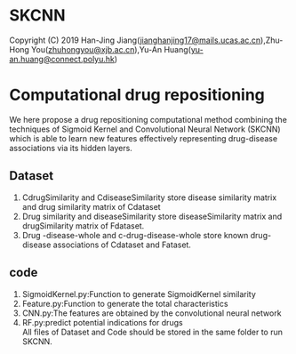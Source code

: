 
SKCNN
====
Copyright (C) 2019 Han-Jing Jiang(jianghanjing17@mails.ucas.ac.cn),Zhu-Hong You(zhuhongyou@xjb.ac.cn),Yu-An Huang(yu-an.huang@connect.polyu.hk)


Computational drug repositioning
===

We here propose a drug repositioning computational method combining the techniques of Sigmoid Kernel and Convolutional Neural Network (SKCNN) which is able to learn new features effectively representing drug-disease associations via its hidden layers.

Dataset</br>
--
1. CdrugSimilarity and CdiseaseSimilarity store disease similarity matrix and drug similarity matrix of Cdataset</br>
2. Drug similarity and diseaseSimilarity store diseaseSimilarity matrix and drugSimilarity matrix of Fdataset.</br>
3. Drug -disease-whole and c-drug-disease-whole store known drug-disease associations of Cdataset and Fataset.</br>


code</br>
--

1. SigmoidKernel.py:Function to generate SigmoidKernel similarity</br>
2. Feature.py:Function to generate the total characteristics</br>
3. CNN.py:The features are obtained by the convolutional neural network</br>
4. RF.py:predict potential indications for drugs</br>
   All files of Dataset and Code should be stored in the same folder to run SKCNN.
